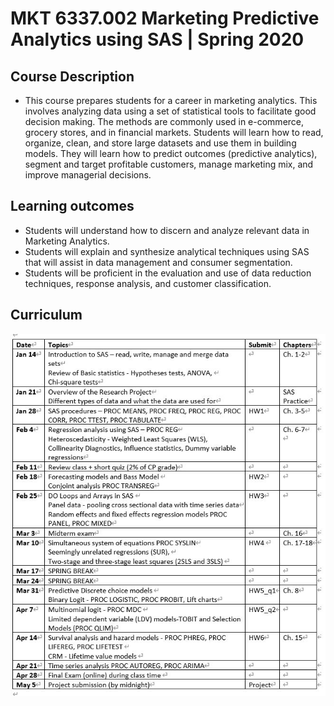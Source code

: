 # MKT 6337.002 Marketing Predictive Analytics using SAS | Spring 2020

## Course Description
-  This course prepares students for a career in marketing analytics. This involves analyzing data using a set of statistical tools to facilitate good decision making. The methods are commonly used in e-commerce, grocery stores, and in financial markets. Students will learn how to read, organize, clean, and store large datasets and use them in building models. They will learn how to predict outcomes (predictive analytics), segment and target profitable customers, manage marketing mix, and improve managerial decisions.   

## Learning outcomes
-	Students will understand how to discern and analyze relevant data in Marketing Analytics.
-	Students will explain and synthesize analytical techniques using SAS that will assist in data management and consumer segmentation.
-	Students will be proficient in the evaluation and use of data reduction techniques, response analysis, and customer classification.

## Curriculum
![screenshot](https://github.com/eastman-kim/Predictive-Analytics-using-SAS/blob/master/Curriculum.jpg)
